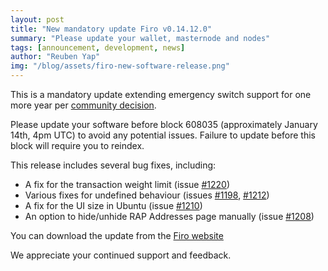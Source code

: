 ```yaml
---
layout: post
title: "New mandatory update Firo v0.14.12.0"
summary: "Please update your wallet, masternode and nodes"
tags: [announcement, development, news]
author: "Reuben Yap"
img: "/blog/assets/firo-new-software-release.png"
---
```

This is a mandatory update extending emergency switch support for one more year per [community decision](https://forum.firo.org/t/emergency-switch-functionality-for-lelantus-lelantus-spark-to-extend-or-retire/2749).

Please update your software before block 608035 (approximately January 14th, 4pm UTC) to avoid any potential issues. Failure to update before this block will require you to reindex.

This release includes several bug fixes, including:

* A fix for the transaction weight limit (issue [#1220](https://github.com/firoorg/firo/pull/1220))
* Various fixes for undefined behaviour (issues [#1198](https://github.com/firoorg/firo/pull/1198), [#1212](https://github.com/firoorg/firo/pull/1212))
* A fix for the UI size in Ubuntu (issue [#1210](https://github.com/firoorg/firo/pull/1210))
* An option to hide/unhide RAP Addresses page manually (issue [#1208](https://github.com/firoorg/firo/pull/1208))

You can download the update from the [Firo website](https://firo.org/get-firo/download/)

We appreciate your continued support and feedback.